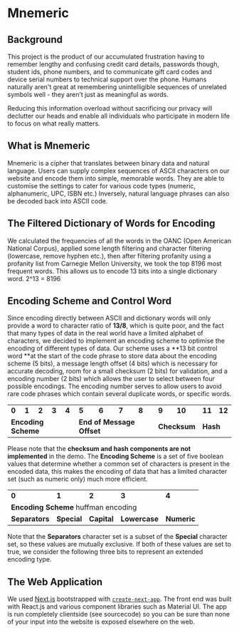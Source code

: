 # Mnemeric
## Background
This project is the product of our accumulated frustration having to remember lengthy and confusing credit card details, passwords though, student ids, phone numbers, and to communicate gift card codes and device serial numbers to technical support over the phone. Humans naturally aren't great at remembering unintelligible sequences of unrelated symbols well - they aren’t just as meaningful as words.

Reducing this information overload without sacrificing our privacy will declutter our heads and enable all individuals who participate in modern life to focus on what really matters.

## What is Mnemeric
Mnemeric is a cipher that translates between binary data and natural language. Users can supply complex sequences of ASCII characters on our website and encode them into simple, memorable words. They are able to customise the settings to cater for various code types (numeric, alphanumeric, UPC, ISBN etc.) Inversely, natural language phrases can also be decoded back into ASCII code.

## The Filtered Dictionary of Words for Encoding

We calculated the frequencies of all the words in the OANC (Open American National Corpus), applied some length filtering and character filtering (lowercase, remove hyphen etc.), then after filtering profanity using a profanity list from Carnegie Mellon University, we took the top 8196 most frequent words. This allows us to encode 13 bits into a single dictionary word.
2^13 = 8196


## Encoding Scheme and Control Word

Since encoding directly between ASCII and dictionary words will only provide a word to character ratio of **13/8**, which is quite poor, and the fact that many types of data in the real world have a limited alphabet of characters, we decided to implement an encoding scheme to optimise the encoding of different types of data. 
 Our scheme uses a **13 bit control word **at the start of the code phrase to store data about the encoding scheme (5 bits), a message length offset (4 bits) which is necessary for accurate decoding, room for a small checksum (2 bits) for validation, and a encoding number (2 bits) which allows the user to select between four possible encodings. The encoding number serves to allow users to avoid rare code phrases which contain several duplicate words, or specific words.


<table>
  <tr>
   <td>
<strong>0</strong>
   </td>
   <td><strong>1</strong>
   </td>
   <td><strong>2</strong>
   </td>
   <td><strong>3</strong>
   </td>
   <td><strong>4</strong>
   </td>
   <td><strong>5</strong>
   </td>
   <td><strong>6</strong>
   </td>
   <td><strong>7</strong>
   </td>
   <td><strong>8</strong>
   </td>
   <td><strong>9</strong>
   </td>
   <td><strong>10</strong>
   </td>
   <td><strong>11</strong>
   </td>
   <td><strong>12</strong>
   </td>
  </tr>
  <tr>
   <td colspan="5" ><strong>Encoding Scheme</strong>
   </td>
   <td colspan="4" ><strong>End of Message Offset</strong>
   </td>
   <td colspan="2" ><strong>Checksum</strong>
   </td>
   <td colspan="2" ><strong>Hash</strong>
   </td>
  </tr>
</table>



 Please note that the **checksum and hash components are not implemented** in the demo.
 The **Encoding Scheme** is a set of five boolean values that determine whether a common set of characters is present in the encoded data, this makes the encoding of data that has a limited character set (such as numeric only) much more efficient.
 

<table>
  <tr>
   <td>
<strong>0</strong>
   </td>
   <td><strong>1</strong>
   </td>
   <td><strong>2</strong>
   </td>
   <td><strong>3</strong>
   </td>
   <td><strong>4</strong>
   </td>
  </tr>
  <tr>
   <td colspan="5" ><strong>Encoding Scheme</strong> huffman encoding
   </td>
  </tr>
  <tr>
   <td><strong>Separators</strong>
   </td>
   <td><strong>Special</strong>
   </td>
   <td><strong>Capital</strong>
   </td>
   <td><strong>Lowercase</strong>
   </td>
   <td><strong>Numeric</strong>
   </td>
  </tr>
</table>



Note that the **Separators** character set is a subset of the **Special** character set, so these values are mutually exclusive. If both of these values are set to true, we consider the following three bits to represent an extended encoding type.

## The Web Application

We used [Next.js](https://nextjs.org/) bootstrapped with [`create-next-app`](https://github.com/vercel/next.js/tree/canary/packages/create-next-app). The front end was built with React.js and various component libraries such as Material UI. The app is run completely clientside (see sourcecode) so you can be sure than none of your input into the website is exposed elsewhere on the web.
